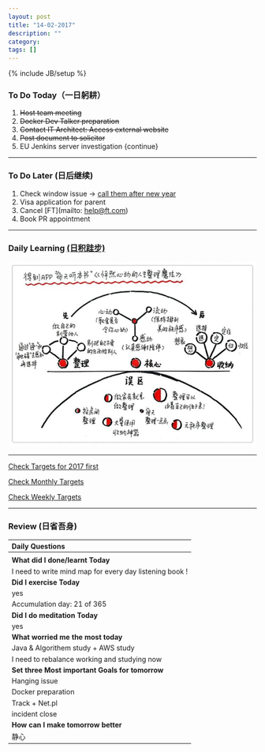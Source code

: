 ```yaml
---
layout: post
title: "14-02-2017"
description: ""
category: 
tags: []
---
```

{% include JB/setup %}


### To Do Today（一日躬耕）

1. <s>Host team meeting </s>
2. <s>Docker Dev Talker preparation  </s>
3. <s>Contact IT Architect: Access external website</s>
3. <s>Post document to solicitor  </s>
4. EU Jenkins server investigation {continue} 


---

### To Do Later (日后继续) 

1. Check window issue -> [call them after new year](http://neil526.tripod.com/) 
2. Visa application for parent
3. Cancel [FT](mailto: help@ft.com)
4. Book PR appointment 

---

### Daily Learning [(日积跬步)](https://yitianxu.github.io/2017/01/05/learning-summary)

![logo](https://github.com/yitianxu/yitianxu.github.io/blob/master/image/2017-02-14.jpg?raw=tru)

---

[Check Targets for 2017 first](https://yitianxu.github.io/2016/12/30/resolution-for-2017)

[Check Monthly Targets](https://yitianxu.github.io/pages/monthly%20targets/Monthly)

[Check Weekly Targets](https://yitianxu.github.io/pages/weekly%20targets/Weekly%20Targets) 

---

### Review (日省吾身)

| Daily Questions                   |                                           
|:----------------------------------|
|                                   |
| **What did I done/learnt Today**| 
|  I need to write mind map for every day listening book ! |
| **Did I exercise Today**|          
|   yes  |
| Accumulation day: 21 of 365   |
| **Did I do meditation Today**|          
|   yes  |
|**What worried me the most today**|
| Java & Algorithem study + AWS study    |
| I need to rebalance working and studying now|
|**Set three Most important Goals for tomorrow**|
|  Hanging issue                                      |
|  Docker preparation|
|  Track + Net.pl |
|  incident close|
|**How can I make tomorrow better**|
|  静心         |